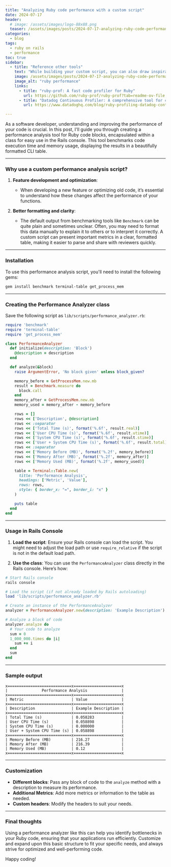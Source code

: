 ```yaml
---
title: "Analyzing Ruby code performance with a custom script"
date: 2024-07-17
header:
  # image: /assets/images/logo-88x88.png
  teaser: /assets/images/posts/2024-07-17-analyzing-ruby-code-performance-with-a-custom-script.png
categories:
  - blog
tags:
  - ruby on rails
  - performance
toc: true
sidebar:
  - title: "Reference other tools"
    text: "While building your custom script, you can also draw inspiration from existing tools to enhance its functionality."
    image: /assets/images/posts/2024-07-17-analyzing-ruby-code-performance-with-a-custom-script.png
    image_alt: "ruby performance"
    links:
      - title: "ruby-prof: A fast code profiler for Ruby"
        url: https://github.com/ruby-prof/ruby-prof?tab=readme-ov-file
      - title: "Datadog Continuous Profiler: A comprehensive tool for continuous profiling of Ruby applications"
        url: https://www.datadoghq.com/blog/ruby-profiling-datadog-continuous-profiler/

---
```


As a software developer, understanding and improving the performance of your code is crucial. In this post, I'll guide you through creating a performance analysis tool for Ruby code blocks, encapsulated within a class for easy use in the Rails console. This tool benchmarks code execution time and memory usage, displaying the results in a beautifully formatted CLI table.

---

### Why use a custom performance analysis script?

1. **Feature development and optimization**:
   - When developing a new feature or optimizing old code, it’s essential to understand how these changes affect the performance of your functions.
   
2. **Better formatting and clarity**:
   - The default output from benchmarking tools like `Benchmark` can be quite plain and sometimes unclear. Often, you may need to format this data manually to explain it to others or to interpret it correctly. A custom script can present important metrics in a clear, formatted table, making it easier to parse and share with reviewers quickly.

---

### Installation

To use this performance analysis script, you'll need to install the following gems:

```sh
gem install benchmark terminal-table get_process_mem
```

---

### Creating the Performance Analyzer class

Save the following script as `lib/scripts/performance_analyzer.rb`:

```ruby
require 'benchmark'
require 'terminal-table'
require 'get_process_mem'

class PerformanceAnalyzer
  def initialize(description: 'Block')
    @description = description
  end

  def analyze(&block)
    raise ArgumentError, 'No block given' unless block_given?

    memory_before = GetProcessMem.new.mb
    result = Benchmark.measure do
      block.call
    end
    memory_after = GetProcessMem.new.mb
    memory_used = memory_after - memory_before

    rows = []
    rows << ['Description', @description]
    rows << :separator
    rows << ['Total Time (s)', format('%.6f', result.real)]
    rows << ['User CPU Time (s)', format('%.6f', result.utime)]
    rows << ['System CPU Time (s)', format('%.6f', result.stime)]
    rows << ['User + System CPU Time (s)', format('%.6f', result.total)]
    rows << :separator
    rows << ['Memory Before (MB)', format('%.2f', memory_before)]
    rows << ['Memory After (MB)', format('%.2f', memory_after)]
    rows << ['Memory Used (MB)', format('%.2f', memory_used)]

    table = Terminal::Table.new(
      title: 'Performance Analysis',
      headings: ['Metric', 'Value'],
      rows: rows,
      style: { border_x: "=", border_i: "x" }
    )

    puts table
  end
end
```

---

### Usage in Rails Console

1. **Load the script**:
   Ensure your Rails console can load the script. You might need to adjust the load path or use `require_relative` if the script is not in the default load path.

2. **Use the class**:
   You can use the `PerformanceAnalyzer` class directly in the Rails console. Here’s how:

```ruby
# Start Rails console
rails console

# Load the script (if not already loaded by Rails autoloading)
load 'lib/scripts/performance_analyzer.rb'

# Create an instance of the PerformanceAnalyzer
analyzer = PerformanceAnalyzer.new(description: 'Example Description')

# Analyze a block of code
analyzer.analyze do
  # Your code to analyze
  sum = 0
  1_000_000.times do |i|
    sum += i
  end
  sum
end
```

---

### Sample output

```
x============================x=====================x
|               Performance Analysis               |
x============================x=====================x
| Metric                     | Value               |
x============================x=====================x
| Description                | Example Description |
x============================x=====================x
| Total Time (s)             | 0.058283            |
| User CPU Time (s)          | 0.058898            |
| System CPU Time (s)        | 0.000000            |
| User + System CPU Time (s) | 0.058898            |
x============================x=====================x
| Memory Before (MB)         | 216.27              |
| Memory After (MB)          | 216.39              |
| Memory Used (MB)           | 0.12                |
x============================x=====================x
```

---

### Customization

- **Different blocks**:
  Pass any block of code to the `analyze` method with a description to measure its performance.
- **Additional Metrics**:
  Add more metrics or information to the table as needed.
- **Custom headers**:
  Modify the headers to suit your needs.

---

### Final thoughts

Using a performance analyzer like this can help you identify bottlenecks in your Ruby code, ensuring that your applications run efficiently. Customize and expand upon this basic structure to fit your specific needs, and always strive for optimized and well-performing code.

Happy coding!
